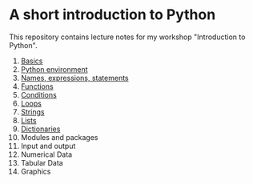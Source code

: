 A short introduction to Python
==============================

This repository contains lecture notes for my workshop "Introduction to Python".

1. [Basics](01-Basics/01-Basics.md)
2. [Python environment](02-Python_Environment/02-Python_Environment.md)
3. [Names, expressions, statements](03-Names_Expressions_Statements/03-Names_Expressions_Statements.md)
4. [Functions](04-Functions/04-Functions.md)
5. [Conditions](05-Conditions/05-Conditions.md)
6. [Loops](06-Loops/06-Loops.md)
7. [Strings](07-Strings/07-Strings.md)
8. [Lists](08-Lists/08-Lists.md)
9. [Dictionaries](09-Dictionaries/09-Dictionaries.md)
10. Modules and packages
11. Input and output
12. Numerical Data
13. Tabular Data
14. Graphics
